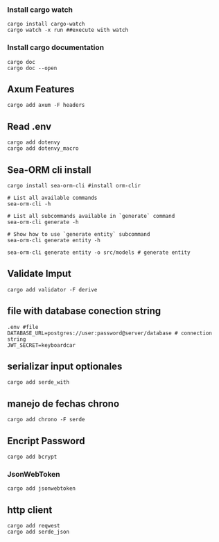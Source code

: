 ### Install cargo watch
```
cargo install cargo-watch
cargo watch -x run ##execute with watch
```
### Install cargo documentation
```
cargo doc
cargo doc --open
```

## Axum Features
```
cargo add axum -F headers
```
## Read .env
```
cargo add dotenvy
cargo add dotenvy_macro
```

## Sea-ORM cli install
```
cargo install sea-orm-cli #install orm-clir

# List all available commands
sea-orm-cli -h

# List all subcommands available in `generate` command
sea-orm-cli generate -h

# Show how to use `generate entity` subcommand
sea-orm-cli generate entity -h

sea-orm-cli generate entity -o src/models # generate entity
```

## Validate Imput
```
cargo add validator -F derive
```

## file with database conection string
```
.env #file
DATABASE_URL=postgres://user:password@server/database # connection string
JWT_SECRET=keyboardcar
```

## serializar input optionales
```
cargo add serde_with
```

## manejo de fechas chrono
```
cargo add chrono -F serde
```

## Encript Password
```
cargo add bcrypt 
```

### JsonWebToken
```
cargo add jsonwebtoken
```

## http client
```
cargo add reqwest
cargo add serde_json
```